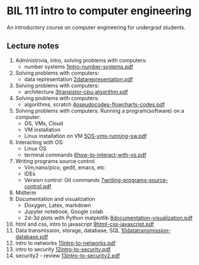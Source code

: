 # BIL 111 intro to computer engineering

An introductory course on computer engineering for undergrad students.

## Lecture notes
1. Administrivia, intro, solving problems with computers: 
   - number systems
   [1intro-number-systems.pdf](lectures/1intro-number-systems.pdf)
2. Solving problems with computers: 
   - data representation
   [2datarepresentation.pdf](lectures/2datarepresentation.pdf)
3. Solving problems with computers: 
   - architecture
   [3transistor-cpu-algorithm.pdf](lectures/3transistor-cpu-algorithm.pdf)
4. Solving problems with computers: 
   - algorithms, scratch
    [4pseudocodes-flowcharts-codes.pdf](lectures/4pseudocodes-flowcharts-codes.pdf)
5. Solving problems with computers: Running a program(software) on a computer: 
   - OS, VMs, Cloud
   - VM installation
   - Linux installation on VM
   [5OS-vms-running-sw.pdf](lectures/5OS-vms-running-sw.pdf)
6. Interacting with OS:
   - Linux OS
   - terminal commands
   [6how-to-interact-with-os.pdf](lectures/6how-to-interact-with-os.pdf)
7. Writing programs source control
   - Vim,nano/pico, gedit, emacs, etc
   - IDEs
   - Version control: Git commands 
  [7writing-programs-source-control.pdf](lectures/7writing-programs-source-control.pdf)
8. Midterm 
9. Documentation and visualization 
   - Doxygen, Latex, markdown 
   - Jupyter notebook, Google colab
   - 2d-3d plots with Python matplotlib
   [8documentation-visualization.pdf](lectures/8documentation-visualization.pdf)
10. html and css, intro to javascript
   [9html-css-javascript.pdf](lectures/9html-css-javascript.pdf)
11. Data transmission, storage, database, SQL
   [10datatransmission-database.pdf](lectures/10datatransmission-database.pdf)
12. intro to networks
   [11intro-to-networks.pdf](lectures/11intro-to-networks.pdf)
13. intro to security
   [12intro-to-security.pdf](lectures/12intro-to-security.pdf)
14. security2 - review 
   [13intro-to-security2.pdf](lectures/13intro-to-security2.pdf)